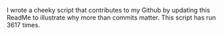 I wrote a cheeky script that contributes to my Github by updating this ReadMe to illustrate why more than commits matter. This script has run 3617 times.